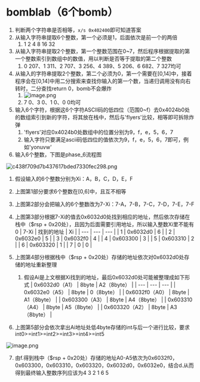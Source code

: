 # bomblab（6个bomb）
1. 判断两个字符串是否相等，`x/s 0x402400`即可知道答案
2. 从输入字符串提取6个整数，第一个必须是1，后面依次是前一个的两倍
   1. 1 2 4 8 16 32
3. 从输入字符串提取2个整数，第一个整数范围在0~7，然后程序根据提取的第一个整数索引到数组中的数值，用以判断是否等于提取的第二个整数
   1. 0  207、1  311、2  707、3  256、4  389、5  206、6  682、7  327均可
4. 从输入的字符串提取2个整数，第二个必须为0，第一个需要在[0,14]中，接着程序会在[0,14]中用二分搜索来查找你输入的第一个数，当递归调用没有向右转时，二分查找return 0，bomb不会爆炸
   1. ![image.png](https://cdn.nlark.com/yuque/0/2023/png/1357696/1677766599536-db48e8fa-ef5c-47ee-af00-8a403f52d440.png#averageHue=%23b1a89e&clientId=u80a5d2e9-865b-4&from=paste&height=425&id=NItQ4&name=image.png&originHeight=425&originWidth=561&originalType=binary&ratio=1&rotation=0&showTitle=false&size=193935&status=done&style=none&taskId=ufa605bed-c3a6-4c2f-8e27-e4a981e3717&title=&width=561)
   2. 7  0、3  0、1  0、0  0均可
5. 输入6个字符，根据这6个字符ASCII码的低四位（范围0~f）去0x4024b0处的数组索引到新的字符，将其放在栈中，然后与'flyers'比较，相等即可拆除炸弹
   1. 'flyers'对应0x4024b0处数组中的位置分别为9，f，e，5，6，7
   2. 输入字符只要满足ascii码低四位的值依次为9，f，e，5，6，7即可，例如'yonuvw'
6. 输入6个整数，下图是phase_6流程图

![c438f709d7b437617bded7330fec298.png](https://cdn.nlark.com/yuque/0/2023/png/1357696/1677814614263-1c5c81f7-b092-4fbb-87da-2908478da623.png#averageHue=%23fdfdfc&clientId=u21eb4715-b344-4&from=paste&height=2772&id=fOVGq&name=c438f709d7b437617bded7330fec298.png&originHeight=2772&originWidth=4250&originalType=binary&ratio=1&rotation=0&showTitle=false&size=652328&status=done&style=none&taskId=ub0e20def-1e00-4c2f-ab5b-b15d8290add&title=&width=4250)

   1. 假设输入的6个整数分别为Xi：A，B，C，D，E，F
   2. 上图第1部分要求6个整数在[0,6]中，且互不相等
   3. 上图第2部分会把输入的6个整数改为7-Xi：7-A，7-B，7-C，7-D，7-E，7-F
   4. 上图第3部分根据7-Xi的值去0x6032d0处找到相应的地址，然后依次存储在栈中（$rsp + 0x20处），且因为后面需要引用地址，所以输入整数Xi里不能有0
| 7-Xi | 找到的地址 | Xi |
| --- | --- | --- |
| 1 | 0x6032d0 | 6 |
| 2 | 0x6032e0 | 5 |
| 3 | 0x6032f0 | 4 |
| 4 | 0x603300 | 3 |
| 5 | 0x603310 | 2 |
| 6 | 0x603320 | 1 |
| 7 | 0 | 0 |

   5. 上图第4部分根据栈中（$rsp + 0x20处）存储的地址依次对0x6032d0处存储的地址重新整理
      1. 假设Ai是上文根据Xi找到的地址，最后0x6032d0处可能被整理成如下形式
| 0x6032d0（A1） | 8byte | A2（8byte） |
| --- | --- | --- |
| 0x6032e0（A5） | 8byte | 0（8byte） |
| 0x6032f0（A0） | 8byte | A1（8byte） |
| 0x603300（A3） | 8byte | A4（8byte） |
| 0x603310（A4） | 8byte | A5（8byte） |
| 0x603320（A2） | 8byte | A3（8byte） |

   6. 上图第5部分会依次拿出Ai地址处低4byte存储的int与后一个进行比较，要求int0>=int1>=int2>=int3>=int4>=int5

![image.png](https://cdn.nlark.com/yuque/0/2023/png/1357696/1677818783083-d2a8bb39-a465-4c7f-a1f2-43c4c9d57a74.png#averageHue=%23120e08&clientId=ub1ce67a9-cf41-4&from=paste&height=144&id=u60974021&name=image.png&originHeight=144&originWidth=704&originalType=binary&ratio=1&rotation=0&showTitle=false&size=16017&status=done&style=none&taskId=u7418c411-d30f-425e-a9a7-6c5172bcb76&title=&width=704)

   7. 由f.得到栈中（$rsp + 0x20处）存储的地址A0-A5依次为0x6032f0，0x603300，0x603310，0x603320，0x6032d0，0x6032e0，结合d.从而得到最终输入整数序列应该为4  3  2  1  6  5





